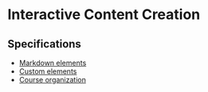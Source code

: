 # Interactive Content Creation

## Specifications

- [Markdown elements](markdown-elements.md)
- [Custom elements](custom-elements)
- [Course organization](course-organization/index.md)
